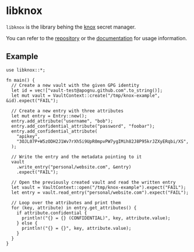 # libknox

`libknox` is the library behing the [knox](https://crates.io/crates/knox) secret manager.

You can refer to the [repository](https://github.com/apognu/knox) or the [documentation](https://docs.rs/libknox/) for usage information.

## Example

```
use libknox::*;

fn main() {
  // Create a new vault with the given GPG identity
  let id = vec!["vault-test@apognu.github.com".to_string()];
  let mut vault = VaultContext::create("/tmp/knox-example", &id).expect("FAIL");

  // Create a new entry with three attributes
  let mut entry = Entry::new();
  entry.add_attribute("username", "bob");
  entry.add_confidential_attribute("password", "foobar");
  entry.add_confidential_attribute(
    "apikey",
    "3OJL07P+W5zODH2J1Wv7rXh5i9UpR0mpvPW7ygIMih82J8P95krJZXyERqbi/XS",
  );

  // Write the entry and the metadata pointing to it
  vault
    .write_entry("personal/website.com", &entry)
    .expect("FAIL");

  // Open the previously created vault and read the written entry
  let vault = VaultContext::open("/tmp/knox-example").expect("FAIL");
  let entry = vault.read_entry("personal/website.com").expect("FAIL");

  // Loop over the attributes and print them
  for (key, attribute) in entry.get_attributes() {
    if attribute.confidential {
      println!("{} = {} (CONFIDENTIAL)", key, attribute.value);
    } else {
      println!("{} = {}", key, attribute.value);
    }
  }
}
```
